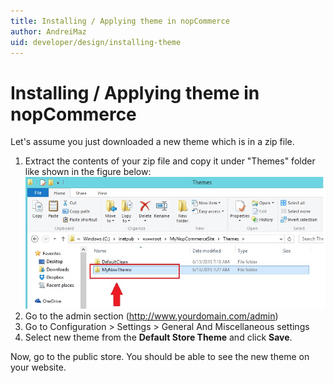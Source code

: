 ```yaml
---
title: Installing / Applying theme in nopCommerce
author: AndreiMaz
uid: developer/design/installing-theme
---
```

# Installing / Applying theme in nopCommerce

Let's assume you just downloaded a new theme which is in a zip file.

1. Extract the contents of your zip file and copy it under "Themes" folder like shown in the figure below:
    ![extracting-theme](_static/installing-theme/extracting-theme.jpg)
1. Go to the admin section (<http://www.yourdomain.com/admin>)
1. Go to Configuration > Settings > General And Miscellaneous settings
1. Select new theme from the **Default Store Theme** and click **Save**.

Now, go to the public store. You should be able to see the new theme on your website.
